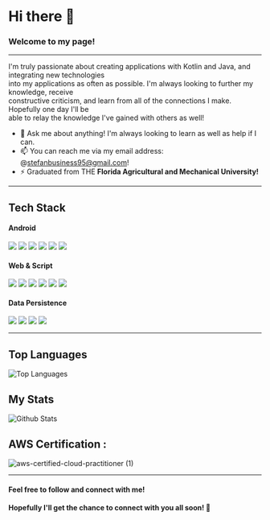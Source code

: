 # Hi there 👋

<h3>Welcome to my page!</h3>

<hr>
I'm truly passionate about creating applications with Kotlin and Java, and integrating new technologies<br>
into my applications as often as possible. I'm always looking to further my knowledge, receive <br>
constructive criticism, and learn from all of the connections I make. Hopefully one day I'll be<br>
able to relay the knowledge I've gained with others as well!</p>

- 💬 Ask me about anything! I'm always looking to learn as well as help if I can.
- 📫 You can reach me via my email address: @stefanbusiness95@gmail.com!
- ⚡ Graduated from THE <b>Florida Agricultural and Mechanical University!</b>

<hr>

## Tech Stack
####  Android
<img src="https://img.shields.io/badge/Java-ED8B00?style=for-the-badge&logo=java&logoColor=white"> <img src="https://img.shields.io/badge/-Kotlin-7F52FF?logo=Kotlin&logoColor=fff"> <img src="https://img.shields.io/badge/-JetpackCompose-4285F4?logo=JetpackCompose&logoColor=fff"> <img src="https://img.shields.io/badge/Material--UI-0081CB?style=for-the-badge&logo=material-ui&logoColor=white"> <img src="https://img.shields.io/badge/Android-3DDC84?style=for-the-badge&logo=android&logoColor=white"> <img src="https://img.shields.io/badge/Google_Play-414141?style=for-the-badge&logo=google-play&logoColor=white">

#### Web & Script
<img src="https://img.shields.io/badge/-JavaScript-F7DF1E?logo=JavaScript&logoColor=fff"> <img src="https://img.shields.io/badge/Python-14354C?style=for-the-badge&logo=python&logoColor=white"> <img src="https://img.shields.io/badge/C%2B%2B-00599C?style=for-the-badge&logo=c%2B%2B&logoColor=white"> <img src="https://img.shields.io/badge/C%23-239120?style=for-the-badge&logo=c-sharp&logoColor=white"> <img src="https://img.shields.io/badge/-HTML-e34f26?logo=html5&logoColor=fff"> <img src="https://img.shields.io/badge/CSS3-1572B6?style=for-the-badge&logo=css3&logoColor=white">

#### Data Persistence
<img src="https://img.shields.io/badge/SQLite-07405E?style=for-the-badge&logo=sqlite&logoColor=white"> <img src="https://img.shields.io/badge/MySQL-00000F?style=for-the-badge&logo=mysql&logoColor=white"> <img src="https://img.shields.io/badge/Amazon_AWS-232F3E?style=for-the-badge&logo=amazon-aws&logoColor=white"> <img src="https://img.shields.io/badge/Windows-0078D6?style=for-the-badge&logo=windows&logoColor=white">
<hr>

## Top Languages
![Top Languages](https://github-readme-stats.vercel.app/api/top-langs/?username=GetRighhttt&show_icons=true&theme=radical)

## My Stats
![Github Stats](https://github-readme-stats.vercel.app/api?username=GetRighhttt&count_private=true&show_icons=true&theme=radical)


## AWS Certification :
![aws-certified-cloud-practitioner (1)](https://user-images.githubusercontent.com/105057858/181920769-8e6a66aa-4b49-40b1-ac81-89db3063aada.png)

<hr>

#### Feel free to follow and connect with me! 
#### Hopefully I'll get the chance to connect with you all soon! 👋
